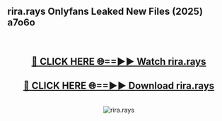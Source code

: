 <h2>rira.rays Onlyfans Leaked New Files (2025) a7o6o</h2>
<br>
<div align="center">
<h2><a href="https://mediafiles.top/rira.rays&ref=git" rel="nofollow">🔴 CLICK HERE 🌐==►► Watch rira.rays</a></h2>
<h2><a href="https://mediafiles.top/rira.rays&ref=git" rel="nofollow">🔴 CLICK HERE 🌐==►► Download rira.rays</a></h2>
<br>
<a href="https://mediafiles.top/rira.rays&ref=git" rel="nofollow" data-target="animated-image.originalLink"><img src="https://i.ibb.co.com/xMMVF88/686577567.gif" alt="rira.rays" style="max-width: 100%; display: inline-block;" data-target="animated-image.originalImage"></a>
</div>
<br>
<br>